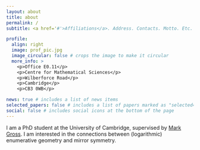 ```yaml
---
layout: about
title: about
permalink: /
subtitle: <a href='#'>Affiliations</a>. Address. Contacts. Motto. Etc.

profile:
  align: right
  image: prof_pic.jpg
  image_circular: false # crops the image to make it circular
  more_info: >
    <p>Office E0.11</p>
    <p>Centre for Mathematical Sciences</p>
    <p>Wilberforce Road</p>
    <p>Cambridge</p>
    <p>CB3 0WB</p>

news: true # includes a list of news items
selected_papers: false # includes a list of papers marked as "selected={true}"
social: false # includes social icons at the bottom of the page
---
```


I am a PhD student at the University of Cambridge, supervised by
[Mark Gross](https://www.dpmms.cam.ac.uk/~mg475/).
I am interested in the connections between
(logarithmic) enumerative geometry and mirror symmetry.

